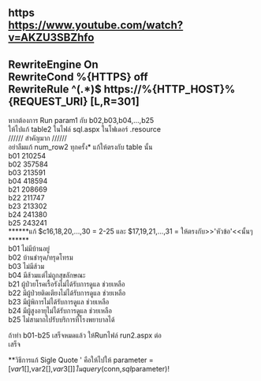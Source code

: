 https  
https://www.youtube.com/watch?v=AKZU3SBZhfo  
--------------------------  
RewriteEngine On  
RewriteCond %{HTTPS} off  
RewriteRule ^(.*)$ https://%{HTTP_HOST}%{REQUEST_URI} [L,R=301]  
--------------------------  
หากต้องการ Run param1 กับ b02,b03,b04,...,b25  
ให้ไปแก้ table2 ในไฟล์ sql.aspx ในโฟเดอร์ .resource  
////// สำคัญมาก //////  
อย่าลืมแก้ num_row2 ทุกครั้ง*  แก้ให้ตรงกับ table นั้น  
b01 210254  
b02 357584  
b03 213591  
b04 418594  
b21 208669  
b22 211747  
b23 213302  
b24 241380  
b25 243241  
******แก้ $c16,18,20,...,30 = 2-25 และ $17,19,21,...,31 = ให้ตรงกับ>>'หัวข้อ'<<นั้นๆ ******  
b01 ไม่มีบ้านอยู่  
b02 บ้านชำรุด/ทรุดโทรม  
b03 ไม่มีส้วม  
b04 มีส้วมแต่ไม่ถูกสุขลักษณะ  
b21 ผู้ป่วยโรคเรื้อรังไม่ได้รับการดูแล ช่วยเหลือ  
b22 มีผู้ป่วยติดเตียงไม่ได้รับการดูแล ช่วยเหลือ  
b23 มีผู้พิการไม่ได้รับการดูแล ช่วยเหลือ  
b24 มีผู้สูงอายุไม่ได้รับการดูแล ช่วยเหลือ  
b25 ไม่สามาถไปรับบริการที่โรงพยาบาลได้  
  
ถ้าทำ b01-b25 เสร็จหมดแล้ว ให้Runไฟล์ run2.aspx ต่อ  
เสร็จ  

**วิธีการแก้ Sigle Quote ' คือให้ไปให้ parameter = [$var1[],$var2[],$var3[]] ใน query($conn,$sql$parameter)!
